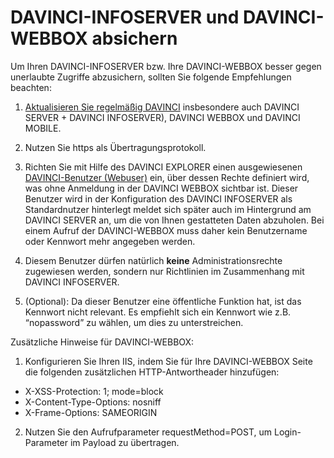 # DAVINCI-INFOSERVER und DAVINCI-WEBBOX absichern

Um Ihren DAVINCI-INFOSERVER bzw. Ihre DAVINCI-WEBBOX besser gegen unerlaubte Zugriffe abzusichern, sollten Sie folgende Empfehlungen beachten:

1. [Aktualisieren Sie regelmäßig DAVINCI](https://doc.davinci6.stueber.de/09.infoserver/update/) insbesondere auch DAVINCI SERVER + DAVINCI INFOSERVER), DAVINCI WEBBOX und DAVINCI MOBILE.

2. Nutzen Sie https als Übertragungsprotokoll.

3. Richten Sie mit Hilfe des DAVINCI EXPLORER einen ausgewiesenen [DAVINCI-Benutzer (Webuser)](https://doc.davinci6.stueber.de/09.infoserver/user-management/#benutzer-webuser-fur-den-infoserver-einrichten) ein, über dessen Rechte definiert wird, was ohne Anmeldung in der DAVINCI WEBBOX sichtbar ist. Dieser Benutzer wird in der Konfiguration des DAVINCI INFOSERVER als Standardnutzer hinterlegt meldet sich später auch im Hintergrund am DAVINCI SERVER an, um die von Ihnen gestatteten Daten abzuholen. Bei einem Aufruf der DAVINCI-WEBBOX muss daher kein Benutzername oder Kennwort mehr angegeben werden.

4. Diesem Benutzer dürfen natürlich **keine** Administrationsrechte zugewiesen werden, sondern nur Richtlinien im Zusammenhang mit DAVINCI INFOSERVER.

5. (Optional): Da dieser Benutzer eine öffentliche Funktion hat, ist das Kennwort nicht relevant. Es empfiehlt sich ein Kennwort wie z.B. “nopassword” zu wählen, um dies zu unterstreichen.

Zusätzliche Hinweise für DAVINCI-WEBBOX:

1. Konfigurieren Sie Ihren IIS, indem Sie für Ihre DAVINCI-WEBBOX Seite die folgenden zusätzlichen HTTP-Antwortheader hinzufügen:

* X-XSS-Protection: 1; mode=block
* X-Content-Type-Options: nosniff
* X-Frame-Options: SAMEORIGIN

2. Nutzen Sie den Aufrufparameter requestMethod=POST, um Login-Parameter im Payload zu übertragen.


